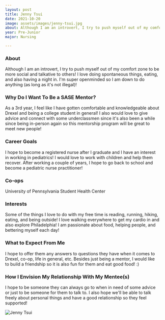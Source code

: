 ```yaml
---
layout: post
title: Jenny Tsui 
date: 2021-10-20
image: assets/images/jenny-tsui.jpg
about: Although I am an introvert, I try to push myself out of my comfort zone to be more social and talkative to others! I love doing spontaneous things, eating, and also having a night in. I'm super openminded so I am down to do anything (as long as it's not illegal)!
year: Pre-Junior
major: Nursing

---
```


### About

Although I am an introvert, I try to push myself out of my comfort zone to be more social and talkative to others! I love doing spontaneous things, eating, and also having a night in. I'm super openminded so I am down to do anything (as long as it's not illegal)!

### Why Do I Want To Be a SASE Mentor?

As a 3rd year, I feel like I have gotten comfortable and knowledgeable about Drexel and being a college student in general! I also would love to give advice and connect with some underclassmen since it's also been a while since being in-person again so this mentorship program will be great to meet new people! 

### Career Goals

I hope to become a registered nurse after I graduate and I have an interest in working in pediatrics! I would love to work with children and help them recover. After working a couple of years, I hope to go back to school and become a pediatric nurse practitioner!

### Co-ops

University of Pennsylvania Student Health Center

### Interests

Some of the things I love to do with my free time is reading, running, hiking, eating, and being outside! I love walking everywhere to get my cardio in and also explore Philadelphia! I am passionate about food, helping people, and bettering myself each day! 

### What to Expect From Me

I hope to offer them any answers to questions they have when it comes to Drexel, co-op, life in general, etc. Besides just being a mentor, I would like to build a friendship so it is also fun for them and eat good food! :)

### How I Envision My Relationship With My Mentee(s) 

I hope to be someone they can always go to when in need of some advice or just to be someone for them to talk to. I also hope we'll be able to talk freely about personal things and have a good relationship so they feel supported!

<div class="text-center my-5">
    <img src="{ "https://sase-drexel.github.io/mentorship-2021/assets/images/jenny-tsui.jpg" | absolute_url }" alt="Jenny Tsui" class="rounded post-img" />
</div>

